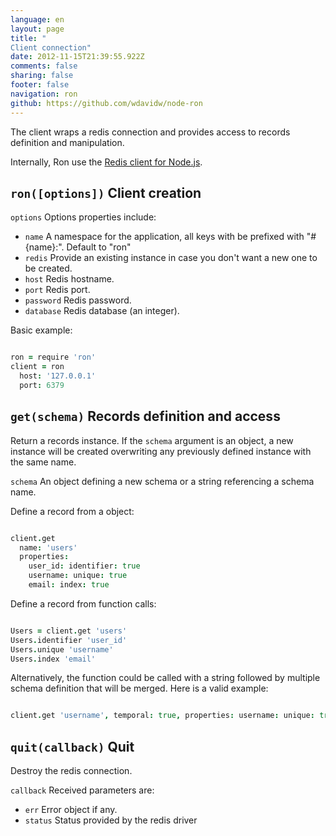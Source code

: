 ```yaml
---
language: en
layout: page
title: "
Client connection"
date: 2012-11-15T21:39:55.922Z
comments: false
sharing: false
footer: false
navigation: ron
github: https://github.com/wdavidw/node-ron
---
```



The client wraps a redis connection and provides access to records definition 
and manipulation.

Internally, Ron use the [Redis client for Node.js](https://github.com/mranney/node_redis).

<a name="ron"></a>
`ron([options])` Client creation
--------------------------------

`options`           Options properties include:   

*   `name`          A namespace for the application, all keys with be prefixed with "#{name}:". Default to "ron"   
*   `redis`         Provide an existing instance in case you don't want a new one to be created.   
*   `host`          Redis hostname.   
*   `port`          Redis port.   
*   `password`      Redis password.   
*   `database`      Redis database (an integer).   

Basic example:
```coffeescript

ron = require 'ron'
client = ron
  host: '127.0.0.1'
  port: 6379
```


<a name="get"></a>
`get(schema)` Records definition and access
-------------------------------------------
Return a records instance. If the `schema` argument is an object, a new 
instance will be created overwriting any previously defined instance 
with the same name.

`schema`           An object defining a new schema or a string referencing a schema name.

Define a record from a object:
```coffeescript

client.get
  name: 'users'
  properties:
    user_id: identifier: true
    username: unique: true
    email: index: true

```
Define a record from function calls:
```coffeescript

Users = client.get 'users'
Users.identifier 'user_id'
Users.unique 'username'
Users.index 'email'

```
Alternatively, the function could be called with a string 
followed by multiple schema definition that will be merged.
Here is a valid example:
```coffeescript

client.get 'username', temporal: true, properties: username: unique: true
```


<a name="quit"></a>
`quit(callback)` Quit
---------------------
Destroy the redis connection.

`callback`        Received parameters are:   

*   `err`         Error object if any.   
*   `status`      Status provided by the redis driver 

